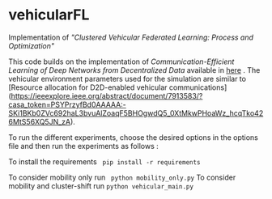 # vehicularFL

Implementation of _"Clustered Vehicular Federated Learning: Process and Optimization"_

This code builds on the implementation of  _Communication-Efficient Learning of Deep Networks from Decentralized Data_ available in [here](https://github.com/AshwinRJ/Federated-Learning-PyTorch) .
The vehicular environment parameters used for the simulation are similar to [Resource allocation for D2D-enabled vehicular communications] (https://ieeexplore.ieee.org/abstract/document/7913583/?casa_token=PSYPrzyfBd0AAAAA:-SKi1BKb0ZVc692haL3bvuAlZoaqF5BHOgwdQ5_0XtMkwPHoaWz_hcqTko426MtS56XQ5JN_zA).


To run the different experiments, choose the desired options in the options file and then run the experiments as follows :

To install the requirements 
``` pip install -r requirements```

To consider mobility only run 
``` python mobility_only.py``` 
To consider mobility and cluster-shift run 
```python vehicular_main.py```
